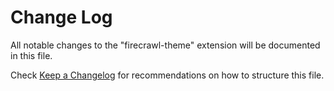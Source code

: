 # Change Log

All notable changes to the "firecrawl-theme" extension will be documented in this file.

Check [Keep a Changelog](http://keepachangelog.com/) for recommendations on how to structure this file.

